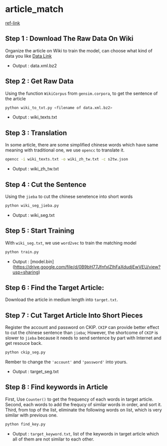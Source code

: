 # article_match

[ref-link](http://zake7749.github.io/2016/08/28/word2vec-with-gensim/)

## Step 1 : Download The Raw Data On Wiki 
Organize the article on Wiki to train the model, can choose what kind of data you like [Data Link](https://dumps.wikimedia.org/zhwiki/20160820/zhwiki-20160820-pages-articles.xml.bz2)
* Output : data.xml.bz2

## Step 2 : Get Raw Data
Using the function `WikiCorpus` from `gensim.corpora`, to get the sentence of the article
```sh
python wiki_to_txt.py <filename of data.xml.bz2>
```
* Output : wiki_texts.txt

## Step 3 : Translation
In some article, there are some simplified chinese words which have same meaning with traditional one, we use `opencc` to translate it.
```sh
opencc -i wiki_texts.txt -o wiki_zh_tw.txt -c s2tw.json
```
* Output : wiki_zh_tw.txt

## Step 4 : Cut the Sentence
Using the `jieba` to cut the chinese senetence into short words
```sh
python wiki_seg_jieba.py
```
* Output : wiki_seg.txt

## Step 5 : Start Training
With `wiki_seg.txt`, we use `word2vec` to train the matching model
```sh
python train.py
```
* Output : [model.bin] (https://drive.google.com/file/d/0B9bH77JfnfxlZlhFaXdudjEwVEU/view?usp=sharing)

## Step 6 : Find the Target Article:
Download the article in  medium length into `target.txt`. 

## Step 7 : Cut Target Article Into Short Pieces
Register the account and password on CKIP. `CKIP` can provide better effect to cut the chinese sentence than `jieba`; However, the shortcome of `CKIP` is slower to `jieba` because it needs to send sentence by part with Internet and get resouce back. 
```sh
python ckip_seg.py
```
Rember to change the `'account'` and `'password'` into yours.
* Output : target_seg.txt

## Step 8 : Find keywords in Article
First, Use `Counter()` to get the frequency of each words in target article. Second, each words to add the frequcy of similar words in order, and sort it. Third, from top of the list, eliminate the following words on list, which is very similar with previous one.
```sh
python find_key.py
```
* Output : `target_keyword.txt`, list of the keywords in target article which all of them are not similar to each other.



